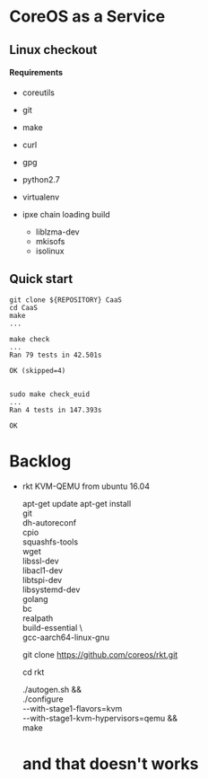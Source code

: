 # CoreOS as a Service

## Linux checkout

#### Requirements


* coreutils
* git
* make
* curl
* gpg
* python2.7
* virtualenv
    
* ipxe chain loading build
    * liblzma-dev 
    * mkisofs 
    * isolinux    




## Quick start

    git clone ${REPOSITORY} CaaS
    cd CaaS
    make
    ...
    
    make check
    ...
    Ran 79 tests in 42.501s
    
    OK (skipped=4)
    
    
    sudo make check_euid
    ...
    Ran 4 tests in 147.393s
    
    OK

    
# Backlog    

* rkt KVM-QEMU from ubuntu 16.04 
    
    
    apt-get update
    apt-get install \
        git \
        dh-autoreconf \
        cpio \
        squashfs-tools \
        wget \
        libssl-dev \
        libacl1-dev \
        libtspi-dev \
        libsystemd-dev \
        golang \
        bc \
        realpath \
        build-essential \    
        gcc-aarch64-linux-gnu
    
    git clone https://github.com/coreos/rkt.git
     
    cd rkt
    
    ./autogen.sh && \
        ./configure \
            --with-stage1-flavors=kvm \
            --with-stage1-kvm-hypervisors=qemu && \
        make    
    # and that doesn't works    